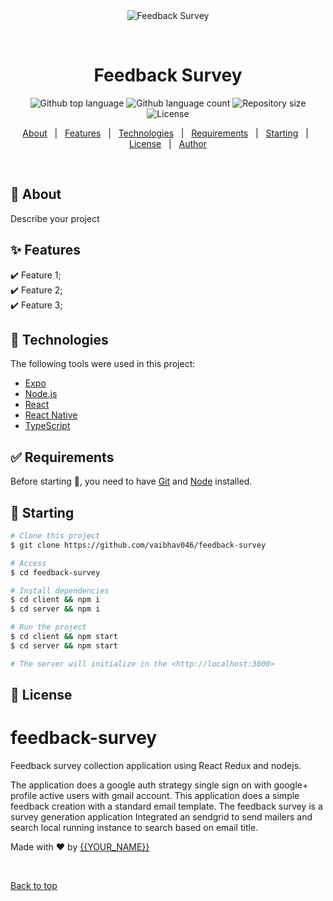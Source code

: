 <div align="center" id="top"> 
  <img src="./.github/app.gif" alt="Feedback Survey" />

  &#xa0;

  <!-- <a href="https://feedbacksurvey.netlify.app">Demo</a> -->
</div>

<h1 align="center">Feedback Survey</h1>

<p align="center">
  <img alt="Github top language" src="https://img.shields.io/github/languages/top/vaibhav046/feedback-survey?color=56BEB8">

  <img alt="Github language count" src="https://img.shields.io/github/languages/count/vaibhav046/feedback-survey?color=56BEB8">

  <img alt="Repository size" src="https://img.shields.io/github/repo-size/vaibhav046/feedback-survey?color=56BEB8">

  <img alt="License" src="https://img.shields.io/github/license/vaibhav046/feedback-survey?color=56BEB8">

  <!-- <img alt="Github issues" src="https://img.shields.io/github/issues/vaibhav046/feedback-survey?color=56BEB8" /> -->

  <!-- <img alt="Github forks" src="https://img.shields.io/github/forks/vaibhav046/feedback-survey?color=56BEB8" /> -->

  <!-- <img alt="Github stars" src="https://img.shields.io/github/stars/vaibhav046/feedback-survey?color=56BEB8" /> -->
</p>

<!-- Status -->

<!-- <h4 align="center"> 
	🚧  Feedback Survey 🚀 Under construction...  🚧
</h4> 

<hr> -->

<p align="center">
  <a href="#dart-about">About</a> &#xa0; | &#xa0; 
  <a href="#sparkles-features">Features</a> &#xa0; | &#xa0;
  <a href="#rocket-technologies">Technologies</a> &#xa0; | &#xa0;
  <a href="#white_check_mark-requirements">Requirements</a> &#xa0; | &#xa0;
  <a href="#checkered_flag-starting">Starting</a> &#xa0; | &#xa0;
  <a href="#memo-license">License</a> &#xa0; | &#xa0;
  <a href="https://github.com/vaibhav046" target="_blank">Author</a>
</p>

<br>

## :dart: About ##

Describe your project

## :sparkles: Features ##

:heavy_check_mark: Feature 1;\
:heavy_check_mark: Feature 2;\
:heavy_check_mark: Feature 3;

## :rocket: Technologies ##

The following tools were used in this project:

- [Expo](https://expo.io/)
- [Node.js](https://nodejs.org/en/)
- [React](https://pt-br.reactjs.org/)
- [React Native](https://reactnative.dev/)
- [TypeScript](https://www.typescriptlang.org/)

## :white_check_mark: Requirements ##

Before starting :checkered_flag:, you need to have [Git](https://git-scm.com) and [Node](https://nodejs.org/en/) installed.

## :checkered_flag: Starting ##

```bash
# Clone this project
$ git clone https://github.com/vaibhav046/feedback-survey

# Access
$ cd feedback-survey

# Install dependencies
$ cd client && npm i 
$ cd server && npm i 

# Run the project
$ cd client && npm start 
$ cd server && npm start

# The server will initialize in the <http://localhost:3000>
```

## :memo: License ##

# feedback-survey
Feedback survey collection application using React Redux and nodejs.

The application does a google auth strategy single sign on with google+ profile active users with gmail account.
This application does a simple feedback creation with a standard email template. The feedback survey is a survey generation application
Integrated an sendgrid to send mailers and search local running instance to search based on email title.

Made with :heart: by <a href="https://github.com/vaibhav046" target="_blank">{{YOUR_NAME}}</a>

&#xa0;

<a href="#top">Back to top</a>
